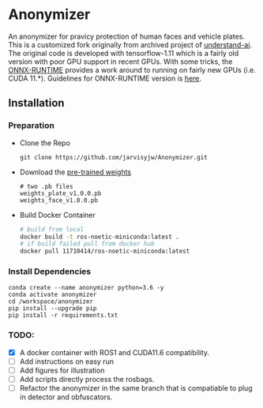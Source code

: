# Anonymizer
An anonymizer for pravicy protection of human faces and vehicle plates. This is a customized fork originally from archived project of [understand-ai](https://github.com/understand-ai/anonymizer). The original code is developed with tensorflow-1.11 which is a fairly old version with poor GPU support in recent GPUs. With some tricks, the [ONNX-RUNTIME](https://onnxruntime.ai/) provides a work around to running on fairly new GPUs (i.e. CUDA 11.*). Guidelines for ONNX-RUNTIME version is [here](#onnx-ify-anonymizer).

## Installation

### Preparation
- Clone the Repo
  ```shell
  git clone https://github.com/jarvisyjw/Anonymizer.git
  ```
- Download the [pre-trained weights](https://drive.google.com/drive/folders/1cuu-lvG8Z6j8K9f66vxztk5XzaqRGI-e?usp=drive_link)
  
  ```shell
  # two .pb files
  weights_plate_v1.0.0.pb
  weights_face_v1.0.0.pb
  ```
- Build Docker Container
  ```bash
  # build from local
  docker build -t ros-noetic-miniconda:latest .
  # if build failed pull from docker hub
  docker pull 11710414/ros-noetic-miniconda:latest
  ```

### Install Dependencies
```shell
conda create --name anonymizer python=3.6 -y
conda activate anonymizer
cd /workspace/anonymizer
pip install --upgrade pip
pip install -r requirements.txt
```

### TODO:
  - [x] A docker container with ROS1 and CUDA11.6 compatibility.
  - [ ] Add instructions on easy run
  - [ ] Add figures for illustration
  - [ ] Add scripts directly process the rosbags.
  - [ ] Refactor the anonymizer in the same branch that is compatiable to plug in detector and obfuscators.